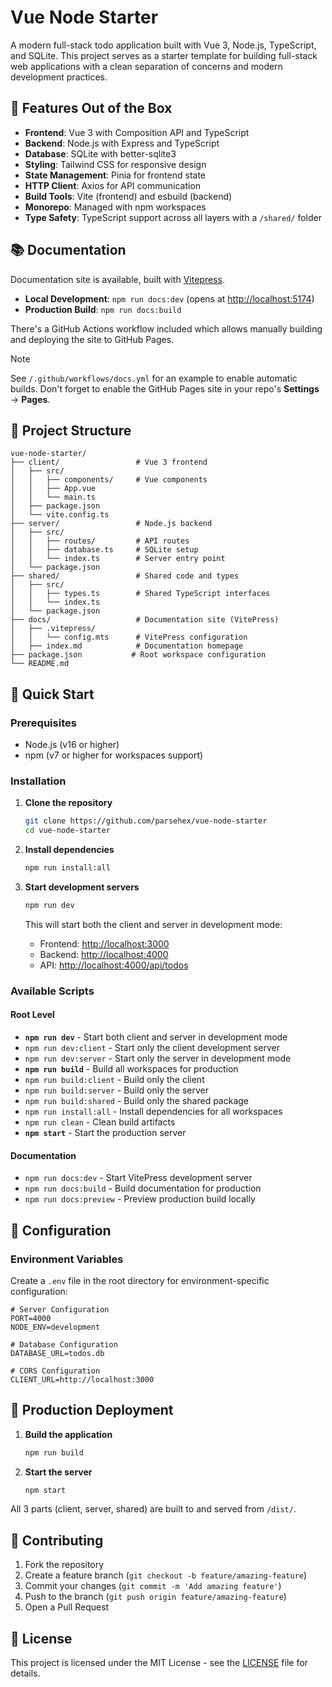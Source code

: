 # Vue Node Starter

A modern full-stack todo application built with Vue 3, Node.js, TypeScript, and SQLite. This project serves as a starter template for building full-stack web applications with a clean separation of concerns and modern development practices.

## 🚀 Features Out of the Box

- **Frontend**: Vue 3 with Composition API and TypeScript
- **Backend**: Node.js with Express and TypeScript
- **Database**: SQLite with better-sqlite3
- **Styling**: Tailwind CSS for responsive design
- **State Management**: Pinia for frontend state
- **HTTP Client**: Axios for API communication
- **Build Tools**: Vite (frontend) and esbuild (backend)
- **Monorepo**: Managed with npm workspaces
- **Type Safety**: TypeScript support across all layers with a `/shared/` folder

## 📚 Documentation

Documentation site is available, built with [Vitepress](https://vitepress.dev/).

- **Local Development**: `npm run docs:dev` (opens at <http://localhost:5174>)
- **Production Build**: `npm run docs:build`

There's a GitHub Actions workflow included which allows manually building and deploying the site to GitHub Pages.

> [!NOTE]
> See `/.github/workflows/docs.yml` for an example to enable automatic builds.
> Don't forget to enable the GitHub Pages site in your repo's **Settings** -> **Pages**.

## 📁 Project Structure

```text
vue-node-starter/
├── client/                 # Vue 3 frontend
│   ├── src/
│   │   ├── components/     # Vue components
│   │   ├── App.vue
│   │   └── main.ts
│   ├── package.json
│   └── vite.config.ts
├── server/                 # Node.js backend
│   ├── src/
│   │   ├── routes/         # API routes
│   │   ├── database.ts     # SQLite setup
│   │   └── index.ts        # Server entry point
│   └── package.json
├── shared/                 # Shared code and types
│   ├── src/
│   │   ├── types.ts        # Shared TypeScript interfaces
│   │   └── index.ts
│   └── package.json
├── docs/                   # Documentation site (VitePress)
│   ├── .vitepress/
│   │   └── config.mts      # VitePress configuration
│   ├── index.md            # Documentation homepage
├── package.json           # Root workspace configuration
└── README.md
```

## 🚀 Quick Start

### Prerequisites

- Node.js (v16 or higher)
- npm (v7 or higher for workspaces support)

### Installation

1. **Clone the repository**

   ```bash
   git clone https://github.com/parsehex/vue-node-starter
   cd vue-node-starter
   ```

2. **Install dependencies**

   ```bash
   npm run install:all
   ```

3. **Start development servers**

   ```bash
   npm run dev
   ```

   This will start both the client and server in development mode:

   - Frontend: <http://localhost:3000>
   - Backend: <http://localhost:4000>
   - API: <http://localhost:4000/api/todos>

### Available Scripts

#### Root Level

- **`npm run dev`** - Start both client and server in development mode
- `npm run dev:client` - Start only the client development server
- `npm run dev:server` - Start only the server in development mode
- **`npm run build`** - Build all workspaces for production
- `npm run build:client` - Build only the client
- `npm run build:server` - Build only the server
- `npm run build:shared` - Build only the shared package
- `npm run install:all` - Install dependencies for all workspaces
- `npm run clean` - Clean build artifacts
- **`npm start`** - Start the production server

#### Documentation

- `npm run docs:dev` - Start VitePress development server
- `npm run docs:build` - Build documentation for production
- `npm run docs:preview` - Preview production build locally

## 🔧 Configuration

### Environment Variables

Create a `.env` file in the root directory for environment-specific configuration:

```env
# Server Configuration
PORT=4000
NODE_ENV=development

# Database Configuration
DATABASE_URL=todos.db

# CORS Configuration
CLIENT_URL=http://localhost:3000
```

## 🚀 Production Deployment

1. **Build the application**

   ```bash
   npm run build
   ```

2. **Start the server**

   ```bash
   npm start
   ```

All 3 parts (client, server, shared) are built to and served from `/dist/`.

<!-- ## 🧪 Testing

### Frontend Testing

```bash
cd client
npm run test
```

### Backend Testing

```bash
cd server
npm run test
``` -->

## 🤝 Contributing

1. Fork the repository
2. Create a feature branch (`git checkout -b feature/amazing-feature`)
3. Commit your changes (`git commit -m 'Add amazing feature'`)
4. Push to the branch (`git push origin feature/amazing-feature`)
5. Open a Pull Request

## 📄 License

This project is licensed under the MIT License - see the [LICENSE](LICENSE) file for details.
